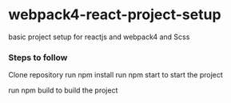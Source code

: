 # webpack4-react-project-setup
basic project setup for reactjs and webpack4 and Scss

### Steps to follow
Clone repository
run npm install
run npm start to start the project

run npm build to build the project
